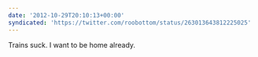 ```yaml
---
date: '2012-10-29T20:10:13+00:00'
syndicated: 'https://twitter.com/roobottom/status/263013643812225025'
---
```

Trains suck. I want to be home already.
